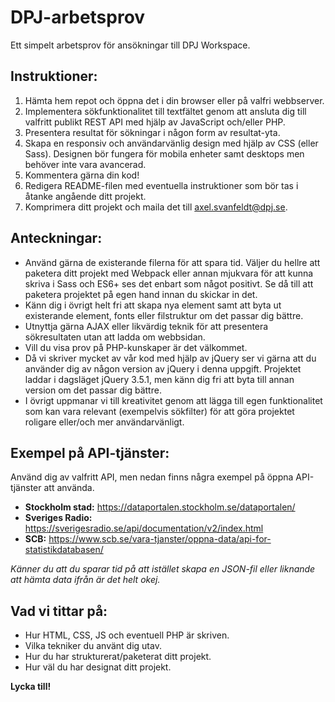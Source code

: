# DPJ-arbetsprov
Ett simpelt arbetsprov för ansökningar till DPJ Workspace.

## Instruktioner:
1. Hämta hem repot och öppna det i din browser eller på valfri webbserver.
2. Implementera sökfunktionalitet till textfältet genom att ansluta dig till valfritt publikt REST API med hjälp av JavaScript och/eller PHP.
3. Presentera resultat för sökningar i någon form av resultat-yta.
4. Skapa en responsiv och användarvänlig design med hjälp av CSS (eller Sass). Designen bör fungera för mobila enheter samt desktops men behöver inte vara avancerad.
5. Kommentera gärna din kod!
6. Redigera README-filen med eventuella instruktioner som bör tas i åtanke angående ditt projekt.
7. Komprimera ditt projekt och maila det till axel.svanfeldt@dpj.se.

## Anteckningar:
- Använd gärna de existerande filerna för att spara tid. Väljer du hellre att paketera ditt projekt med Webpack eller annan mjukvara för att kunna skriva i Sass och ES6+ ses det enbart som något positivt. Se då till att paketera projektet på egen hand innan du skickar in det.
- Känn dig i övrigt helt fri att skapa nya element samt att byta ut existerande element, fonts eller filstruktur om det passar dig bättre.
- Utnyttja gärna AJAX eller likvärdig teknik för att presentera sökresultaten utan att ladda om webbsidan.
- Vill du visa prov på PHP-kunskaper är det välkommet.
- Då vi skriver mycket av vår kod med hjälp av jQuery ser vi gärna att du använder dig av någon version av jQuery i denna uppgift. Projektet laddar i dagsläget jQuery 3.5.1, men känn dig fri att byta till annan version om det passar dig bättre.
- I övrigt uppmanar vi till kreativitet genom att lägga till egen funktionalitet som kan vara relevant (exempelvis sökfilter) för att göra projektet roligare eller/och mer användarvänligt.

## Exempel på API-tjänster:
Använd dig av valfritt API, men nedan finns några exempel på öppna API-tjänster att använda.
- **Stockholm stad:** https://dataportalen.stockholm.se/dataportalen/
- **Sveriges Radio:** https://sverigesradio.se/api/documentation/v2/index.html
- **SCB:** https://www.scb.se/vara-tjanster/oppna-data/api-for-statistikdatabasen/

*Känner du att du sparar tid på att istället skapa en JSON-fil eller liknande att hämta data ifrån är det helt okej.*

## Vad vi tittar på:
- Hur HTML, CSS, JS och eventuell PHP är skriven.
- Vilka tekniker du använt dig utav.
- Hur du har strukturerat/paketerat ditt projekt.
- Hur väl du har designat ditt projekt.

**Lycka till!**
